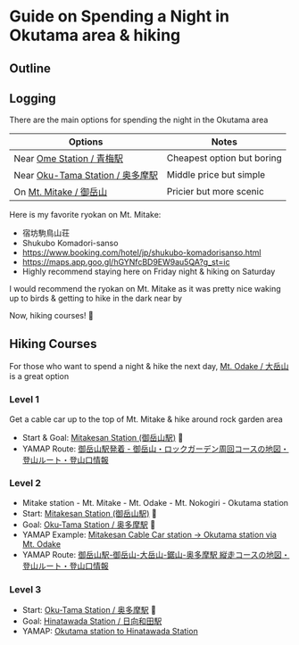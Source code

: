 # Guide on Spending a Night in Okutama area & hiking

## Outline<!-- omit in toc -->

## Logging

There are the main options for spending the night in the Okutama area

| Options                                                                   | Notes                      |
| ------------------------------------------------------------------------- | -------------------------- |
| Near [Ome Station / 青梅駅](https://goo.gl/maps/vRuULkJ2HUb8iCFU7)        | Cheapest option but boring |
| Near [Oku-Tama Station / 奥多摩駅](https://goo.gl/maps/BVDgqUqhwfuvGW1W7) | Middle price but simple    |
| On [Mt. Mitake / 御岳山](https://goo.gl/maps/z2swFPzhyYByctbg6)           | Pricier but more scenic    |

Here is my favorite ryokan on Mt. Mitake:
* 宿坊駒鳥山荘
* Shukubo Komadori-sanso
* <https://www.booking.com/hotel/jp/shukubo-komadorisanso.html>
* <https://maps.app.goo.gl/hGYNfcBD9EW9au5QA?g_st=ic>
* Highly recommend staying here on Friday night & hiking on Saturday

I would recommend the ryokan on Mt. Mitake as it was pretty nice waking up to birds & getting to hike in the dark near by

Now, hiking courses! 💪

## Hiking Courses

For those who want to spend a night & hike the next day, [Mt. Odake / 大岳山](https://goo.gl/maps/3VXW6QA6dpMBwmAT9) is a great option

### Level 1
Get a cable car up to the top of Mt. Mitake & hike around rock garden area
* Start & Goal: [Mitakesan Station (御岳山駅)](https://goo.gl/maps/jNDCgVSNQjeFnu926) 🚞
* YAMAP Route: [御岳山駅発着 - 御岳山・ロックガーデン周回コースの地図・登山ルート・登山口情報](https://yamap.com/model-courses/19800)

### Level 2
* Mitake station - Mt. Mitake - Mt. Odake - Mt. Nokogiri - Okutama station
* Start: [Mitakesan Station (御岳山駅)](https://goo.gl/maps/jNDCgVSNQjeFnu926) 🚞
* Goal: [Oku-Tama Station / 奥多摩駅](https://goo.gl/maps/BVDgqUqhwfuvGW1W7) 🚂
* YAMAP Example: [Mitakesan Cable Car station -> Okutama station via Mt. Odake](https://yamap.com/activities/19548046)
* YAMAP Route: [御岳山駅-御岳山-大岳山-鋸山-奥多摩駅 縦走コースの地図・登山ルート・登山口情報](https://yamap.com/model-courses/11783)

### Level 3
* Start: [Oku-Tama Station / 奥多摩駅](https://goo.gl/maps/BVDgqUqhwfuvGW1W7) 🚂
* Goal: [Hinatawada Station / 日向和田駅](https://goo.gl/maps/amGd4fvxwNWmUV3t7)
* YAMAP: [Okutama station to Hinatawada Station](https://yamap.com/plans/code/zjaEaqtBjetpO58sqdxvyLgyDLeEIAXhQXw_z_ORGt6ou_h0lJz-Nprsu4Nsa1tykL4)

